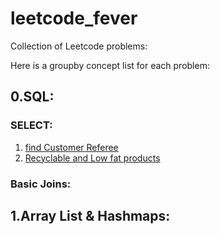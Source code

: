 # leetcode_fever

Collection of Leetcode problems:

Here is a groupby concept list for each problem:

0.SQL:
----
### SELECT:

1. [find Customer Referee](https://github.com/imvaibhav28/leetcode_fever/tree/main/0584-find-customer-referee)
2. [Recyclable and Low fat products](https://github.com/imvaibhav28/leetcode_fever/tree/main/1757-recyclable-and-low-fat-products)

### Basic Joins:


1.Array List & Hashmaps:
----
